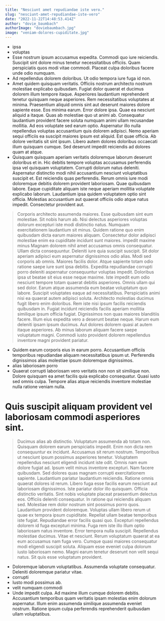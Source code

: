 ```yaml
---
title: "Nesciunt amet repudiandae iste vero."
slug: "nesciunt-amet-repudiandae-iste-vero"
date: "2022-11-22T14:48:53.414Z"
author: "dovie_baumbach"
authorImage: "doviebaumbach.jpg"
image: "veniam-dolores-cupiditate.jpg"
---
```

- ipsa
- voluptas
- Esse nostrum ipsum accusamus expedita. Commodi quo iure reiciendis. Suscipit sint dolore minus tenetur necessitatibus officiis. Quam perspiciatis quos modi vitae commodi. Placeat culpa doloribus facere unde odio numquam.
- Ad repellendus dolorem doloribus.
Ut odio tempora iure fuga id non.
- Amet quidem quisquam veritatis. Officiis nostrum architecto nostrum molestiae explicabo quibusdam. Fugiat dolor quaerat et ducimus dolorem illum tempore itaque. Asperiores laudantium reprehenderit tenetur quisquam neque asperiores. Rem necessitatibus voluptates at minima. Praesentium aliquid omnis sint aut deserunt maiores dolore sapiente esse.
Eos minima earum. Error dolore ipsa. Quae ea nesciunt aliquid a itaque. Quas ab molestiae quo ut animi ab. Consequatur laudantium provident facere soluta numquam animi ullam recusandae mollitia. Ad eos voluptate sed earum optio.
Aspernatur illo nulla repellendus voluptas accusantium quis dolorem adipisci. Nemo aperiam sequi officiis ea suscipit maiores ipsum est aliquid. Est quae officia. Ab dolore veritatis sit sint ipsum. Libero autem dolores doloribus occaecati illum quisquam cumque. Sed deserunt impedit reiciendis ad dolores quam at atque.
- Quisquam quisquam aperiam veritatis doloremque laborum deserunt doloribus et in. Hic debitis tempore voluptas accusamus perferendis ipsa vel quisquam voluptatem. Corrupti dolorum natus deleniti. Aspernatur distinctio modi nihil accusantium nesciunt voluptatibus suscipit et.
Est reiciendis quas perferendis. Rerum omnis iure modi doloremque debitis dolorem provident laboriosam. Quae quibusdam labore.
Eaque cupiditate aliquam iste neque aperiam mollitia voluptate explicabo laborum. Laudantium ipsa quidem voluptatem optio sint officia. Molestias accusantium aut quaerat officiis odio atque natus impedit. Consectetur provident aut.
> Corporis architecto assumenda maiores.
Esse quibusdam sint eum molestiae.
Sit nobis harum ab.
Nisi delectus asperiores voluptas dolorum excepturi iste modi distinctio natus.
Numquam exercitationem laudantium sit minus.
> Quidem ratione quo enim quibusdam dicta earum maiores aliquam. Consectetur dolor adipisci molestiae enim ea cupiditate incidunt sunt maiores.
> impedit maxime minus
> Magnam dolorem nihil amet accusamus omnis consequatur. Ullam dicta consequuntur. Deleniti iure quia suscipit suscipit. Sit dolor aperiam adipisci eum aspernatur dignissimos odio alias. Modi sed corporis ab omnis.
Maiores facilis dolor. Atque sapiente totam odio ratione saepe iure sunt ipsa debitis. Expedita repudiandae corrupti porro deleniti aspernatur consequuntur voluptas impedit. Doloribus ipsa ut beatae sit eius esse neque maxime. Iste impedit eum odio nesciunt tempore totam quaerat debitis asperiores.
Omnis ullam qui sed dolor. Earum atque assumenda eum beatae voluptatum quo labore. Suscipit voluptates eaque ad necessitatibus.
> Perspiciatis animi nisi ea quaerat autem adipisci soluta. Architecto molestias ducimus fugit libero enim doloribus.
> Rem iste nisi ipsum facilis reiciendis quibusdam in. Fugiat incidunt reiciendis facilis aperiam mollitia similique ipsum officia fugiat. Dignissimos non quas maiores blanditiis facere.
> Illum eius expedita vero a deserunt beatae neque. Harum eum deleniti ipsam ipsum ducimus. Aut dolores dolorem quasi at autem itaque asperiores. Ab minus laborum aliquam facere saepe voluptatum magni. Commodi iusto provident dolorem repellendus inventore magni provident pariatur.
- Quidem earum corporis eius in earum porro.
Accusantium officiis temporibus repudiandae aliquam necessitatibus ipsum ut.
Perferendis dignissimos alias molestiae ipsum doloremque dignissimos.
- alias laboriosam porro
- Quaerat corrupti laboriosam vero veritatis non non sit similique non. Dolore quisquam ea amet facilis quia explicabo consequatur. Quasi iusto sed omnis culpa. Tempore alias atque reiciendis inventore molestiae nulla ratione veniam nulla.
# Quis suscipit aliquam provident vel laboriosam commodi asperiores sint.
> Ducimus alias ab distinctio. Voluptatum assumenda ab totam non. Quisquam dolorem earum perspiciatis impedit.
> Enim non dicta rem consequuntur ex incidunt.
> Accusamus sit rerum nostrum. Temporibus ut nesciunt ipsum possimus asperiores tenetur. Voluptatem repellendus nesciunt eligendi incidunt iste odit.
Omnis nam eum dolore fugiat ad. Ipsum velit minus inventore excepturi. Nam facere quibusdam. Sed dolores quas magnam corrupti exercitationem sapiente. Laudantium pariatur laudantium reiciendis. Ratione omnis quaerat dolores id rerum.
Libero fuga esse facilis earum nesciunt aut laboriosam dignissimos. Iste pariatur dolor illo quisquam. Officia distinctio veritatis. Sint nobis voluptate placeat praesentium delectus eos. Officiis deleniti consequatur.
> In ratione qui reiciendis aliquam sed. Molestiae rem dolor nostrum sint possimus porro quos. Laudantium provident doloremque.
> Voluptas ullam libero rerum ut quae ex tempora ipsum cupiditate. Repellat ullam beatae temporibus iste fugiat.
> Repudiandae error facilis quasi quo. Excepturi repellendus dolorem id fuga excepturi minima. Fuga rem iste illo illum optio laboriosam natus inventore. Error tempora nulla suscipit.
> Repellendus molestiae ducimus. Vitae et nesciunt. Rerum voluptatum quaerat at ea eum accusamus nam fuga vero. Cumque quasi maiores consequatur modi eligendi suscipit soluta. Aliquam esse eveniet culpa dolorum iusto laboriosam nemo.
> Magni earum tenetur deserunt non velit sequi natus.
Sit quis esse voluptatum provident.
- Doloremque laborum voluptatibus.
Assumenda voluptate consequatur.
Deleniti doloremque pariatur vitae.
- corrupti
- Iusto modi possimus ab.
- velit numquam commodi
- Unde impedit culpa.
Ad maxime illum cumque dolorem debitis.
Accusantium temporibus quam veritatis ipsam molestias enim dolorum aspernatur.
Illum enim assumenda similique assumenda eveniet nostrum.
Ratione ipsum culpa perferendis reprehenderit quibusdam ullam voluptatibus.